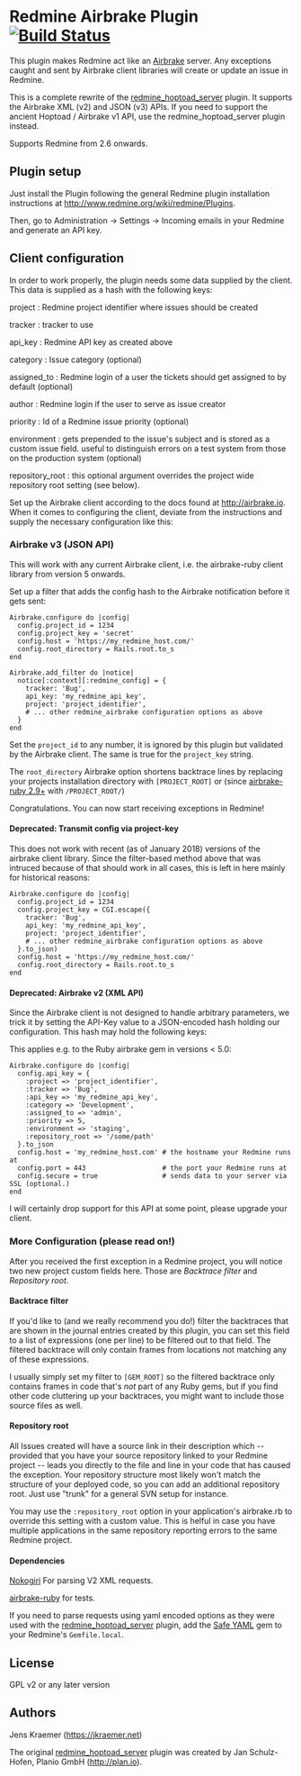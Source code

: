 Redmine Airbrake Plugin [![Build Status](https://travis-ci.org/jkraemer/redmine_airbrake.svg?branch=master)](https://travis-ci.org/jkraemer/redmine_airbrake)
==============

This plugin makes Redmine act like an [Airbrake](http://airbrake.io/)
server. Any exceptions caught and sent by Airbrake client libraries will create
or update an issue in Redmine.

This is a complete rewrite of the
[redmine_hoptoad_server](https://github.com/jkraemer/redmine_hoptoad_server)
plugin. It supports the Airbrake XML (v2) and JSON (v3) APIs. If you need to
support the ancient Hoptoad / Airbrake v1 API, use the redmine\_hoptoad\_server
plugin instead.

Supports Redmine from 2.6 onwards.

Plugin setup
------------

Just install the Plugin following the general Redmine plugin installation
instructions at http://www.redmine.org/wiki/redmine/Plugins.

Then, go to Administration -> Settings -> Incoming emails in your Redmine and
generate an API key.


Client configuration
--------------------

In order to work properly, the plugin needs some data supplied by the client.
This data is supplied as a hash with the following keys:

project
: Redmine project identifier where issues should be created

tracker
: tracker to use

api\_key
: Redmine API key as created above

category
: Issue category (optional)

assigned\_to
: Redmine login of a user the tickets should get assigned to by default (optional)

author
: Redmine login if the user to serve as issue creator

priority
: Id of a Redmine issue priority (optional)

environment
: gets prepended to the issue's subject and is stored as a custom issue field. useful to distinguish errors on a test system from those on the production system (optional)

repository\_root
:  this optional argument overrides the project wide repository root setting (see below).


Set up the Airbrake client according to the docs found at http://airbrake.io.
When it comes to configuring the client, deviate from the instructions and
supply the necessary configuration like this:


### Airbrake v3 (JSON API)

This will work with any current Airbrake client, i.e. the airbrake-ruby client
library from version 5 onwards.

Set up a filter that adds the config hash to the Airbrake notification before
it gets sent:

    Airbrake.configure do |config|
      config.project_id = 1234
      config.project_key = 'secret'
      config.host = 'https://my_redmine_host.com/'
      config.root_directory = Rails.root.to_s
    end

    Airbrake.add_filter do |notice|
      notice[:context][:redmine_config] = {
        tracker: 'Bug',
        api_key: 'my_redmine_api_key',
        project: 'project_identifier',
        # ... other redmine_airbrake configuration options as above
      }
    end

Set the `project_id` to any number, it is ignored by this plugin but validated
by the Airbrake client. The same is true for the `project_key` string.

The `root_directory` Airbrake option shortens backtrace lines by replacing your
projects installation directory with `[PROJECT_ROOT]` or (since [airbrake-ruby 2.9+](https://github.com/airbrake/airbrake-ruby/pull/311/commits/d6e3855a66a104162ba1beba3f1da559a80130bd) with `/PROJECT_ROOT/`)


Congratulations. You can now start receiving exceptions in Redmine!

#### Deprecated: Transmit config via project-key

This does not work with recent (as of January 2018) versions of the airbrake
client library. Since the filter-based method above that was intruced because
of that should work in all cases, this is left in here mainly for historical
reasons:

    Airbrake.configure do |config|
      config.project_id = 1234
      config.project_key = CGI.escape({
        tracker: 'Bug',
        api_key: 'my_redmine_api_key',
        project: 'project_identifier',
        # ... other redmine_airbrake configuration options as above
      }.to_json)
      config.host = 'https://my_redmine_host.com/'
      config.root_directory = Rails.root.to_s
    end

#### Deprecated: Airbrake v2 (XML API)

Since the Airbrake client is not designed to handle arbitrary parameters, we
trick it by setting the API-Key value to a JSON-encoded hash holding our
configuration. This hash may hold the following keys:

This applies e.g. to the Ruby airbrake gem in versions < 5.0:

    Airbrake.configure do |config|
      config.api_key = {
        :project => 'project_identifier',
        :tracker => 'Bug',
        :api_key => 'my_redmine_api_key',
        :category => 'Development',
        :assigned_to => 'admin',
        :priority => 5,
        :environment => 'staging',
        :repository_root => '/some/path'
      }.to_json
      config.host = 'my_redmine_host.com' # the hostname your Redmine runs at
      config.port = 443                   # the port your Redmine runs at
      config.secure = true                # sends data to your server via SSL (optional.)
    end

I will certainly drop support for this API at some point, please upgrade your
client.




### More Configuration (please read on!)

After you received the first exception in a Redmine project, you will notice
two new project custom fields here. Those are *Backtrace filter* and
*Repository root*.

#### Backtrace filter

If you'd like to (and we really recommend you do!) filter the backtraces that
are shown in the journal entries created by this plugin, you can set this field
to a list of expressions (one per line) to be filtered out to that field.
The filtered backtrace will only contain frames from locations not matching any
of these expressions.

I usually simply set my filter to `[GEM_ROOT]` so the filtered backtrace only
contains frames in code that's _not_ part of any Ruby gems, but if you find
other code cluttering up your backtraces, you might want to include
those source files as well.


#### Repository root

All Issues created will have a source link in their description which --
provided that you have your source repository linked to your Redmine project --
leads you directly to the file and line in your code that has caused the
exception. Your repository structure most likely won't match the structure of
your deployed code, so you can add an additional repository root.  Just use
"trunk" for a general SVN setup for instance.

You may use the `:repository_root` option in your application's airbrake.rb to
override this setting with a custom value. This is helful in case you have
multiple applications in the same repository reporting errors to the same
Redmine project.

#### Dependencies

[Nokogiri](https://github.com/sparklemotion/nokogiri) For parsing V2 XML
requests.

[airbrake-ruby](https://github.com/airbrake/airbrake-ruby) for tests.

If you need to parse requests using yaml encoded options as they were used with the [redmine_hoptoad_server](https://github.com/jkraemer/redmine_hoptoad_server) plugin, add the [Safe YAML](https://github.com/dtao/safe_yaml) gem to your Redmine's `Gemfile.local`.


License
-------

GPL v2 or any later version


Authors
-------

Jens Kraemer (https://jkraemer.net)

The original [redmine_hoptoad_server](https://github.com/yeah/redmine_hoptoad_server) plugin was created by Jan Schulz-Hofen, Planio GmbH (http://plan.io).

